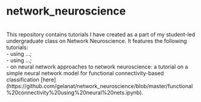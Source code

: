 # network_neuroscience 
<br>
This repository contains tutorials I have created as a part of my student-led undergraduate class on Network Neuroscience.
It features the following tutorials:
<br>
- using ...;
<br>
- using ...;
<br>
- on neural network approaches to network neuroscience: a tutorial on a simple neural network model for functional connectivity-based classification [here](https://github.com/gelanat/network_neuroscience/blob/master/functional%20connectivity%20using%20neural%20nets.ipynb).

